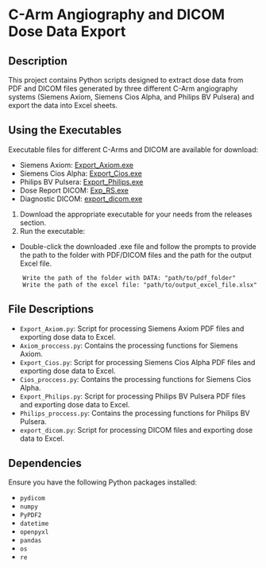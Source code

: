 # C-Arm Angiography and DICOM Dose Data Export

## Description

This project contains Python scripts designed to extract dose data from PDF and DICOM files generated by three different C-Arm angiography systems (Siemens Axiom, Siemens Cios Alpha, and Philips BV Pulsera) and export the data into Excel sheets.

## Using the Executables
Executable files for different C-Arms and DICOM are available for download:

- Siemens Axiom: [Export_Axiom.exe](https://github.com/Shiramis/RDSR-to-Excel/releases/download/v1.0.0/Export_Axiom.exe)
- Siemens Cios Alpha: [Export_Cios.exe](https://github.com/Shiramis/RDSR-to-Excel/releases/download/v1.0.0/Export_Cios.exe)
- Philips BV Pulsera: [Export_Philips.exe](https://github.com/Shiramis/RDSR-to-Excel/releases/download/v1.0.0/Export_Philips.exe)
- Dose Report DICOM: [Exp_RS.exe](https://github.com/Shiramis/RDSR-to-Excel/releases/download/v1.2/Exp_RS.exe)
- Diagnostic DICOM: [export_dicom.exe](https://github.com/Shiramis/RDSR-to-Excel/releases/download/v1.0.0/export_dicom.exe)

  
1. Download the appropriate executable for your needs from the releases section.
2. Run the executable:
- Double-click the downloaded .exe file and follow the prompts to provide the path to the folder with PDF/DICOM files and the path for the output Excel file.
  
```plaintext
    Write the path of the folder with DATA: "path/to/pdf_folder"
    Write the path of the excel file: "path/to/output_excel_file.xlsx"
```
## File Descriptions

- `Export_Axiom.py`: Script for processing Siemens Axiom PDF files and exporting dose data to Excel.
- `Axiom_proccess.py`: Contains the processing functions for Siemens Axiom.
- `Export_Cios.py`: Script for processing Siemens Cios Alpha PDF files and exporting dose data to Excel.
- `Cios_proccess.py`: Contains the processing functions for Siemens Cios Alpha.
- `Export_Philips.py`: Script for processing Philips BV Pulsera PDF files and exporting dose data to Excel.
- `Philips_proccess.py`: Contains the processing functions for Philips BV Pulsera.
- `export_dicom.py`: Script for processing DICOM files and exporting dose data to Excel.

## Dependencies

Ensure you have the following Python packages installed:
- `pydicom`
- `numpy`
- `PyPDF2`
- `datetime`
- `openpyxl`
- `pandas`
- `os`
- `re`
